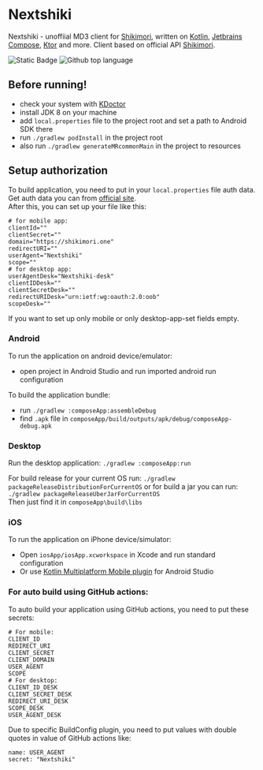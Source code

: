 # Nextshiki

Nextshiki - unoffiial MD3 client for [Shikimori](https://shikimori.me), written
on [Kotlin](https://kotlinlang.org),
[Jetbrains Compose](https://jetbrains.com/lp/compose-multiplatform/), [Ktor](https://ktor.io/)
and more.
Client based on official API [Shikimori](https://shikimori.me/api/doc).

![Static Badge](https://img.shields.io/badge/RecodeLiner-Nextshiki_CM-blue)
![Github top language](https://img.shields.io/github/languages/top/RecodeLiner/Nextshiki-CM)

## Before running!

- check your system with [KDoctor](https://github.com/Kotlin/kdoctor)
- install JDK 8 on your machine
- add `local.properties` file to the project root and set a path to Android SDK there
- run `./gradlew podInstall` in the project root
- also run `./gradlew generateMRcommonMain` in the project to resources

## Setup authorization

To build application, you need to put in your `local.properties` file auth data.  
Get auth data you can from [official site](https://shikimori.me/oauth/applications).  
After this, you can set up your file like this:

```properties
# for mobile app:
clientId=""
clientSecret=""
domain="https://shikimori.one"
redirectURI=""
userAgent="Nextshiki"
scope=""
# for desktop app:
userAgentDesk="Nextshiki-desk"
clientIDDesk=""
clientSecretDesk=""
redirectURIDesk="urn:ietf:wg:oauth:2.0:oob"
scopeDesk=""
```

If you want to set up only mobile or only desktop-app-set fields empty.

### Android

To run the application on android device/emulator:

- open project in Android Studio and run imported android run configuration

To build the application bundle:

- run `./gradlew :composeApp:assembleDebug`
- find `.apk` file in `composeApp/build/outputs/apk/debug/composeApp-debug.apk`

### Desktop

Run the desktop application: `./gradlew :composeApp:run`

For build release for your current OS run: `./gradlew packageReleaseDistributionForCurrentOS`
or for build a jar you can run: `./gradlew packageReleaseUberJarForCurrentOS`  
Then just find it in `composeApp\build\libs`

### iOS

To run the application on iPhone device/simulator:

- Open `iosApp/iosApp.xcworkspace` in Xcode and run standard configuration
- Or use [Kotlin Multiplatform Mobile plugin](https://plugins.jetbrains.com/plugin/14936-kotlin-multiplatform-mobile)
  for Android Studio

### For auto build using GitHub actions:

To auto build your application using GitHub actions, you need to put these secrets:

```gitexclude
# For mobile:
CLIENT_ID
REDIRECT_URI
CLIENT_SECRET
CLIENT_DOMAIN
USER_AGENT
SCOPE
# For desktop:
CLIENT_ID_DESK
CLIENT_SECRET_DESK
REDIRECT_URI_DESK
SCOPE_DESK
USER_AGENT_DESK
```

Due to specific BuildConfig plugin, you need to put values with double quotes in value of GitHub actions like:

```gitignore
name: USER_AGENT
secret: "Nextshiki"
```